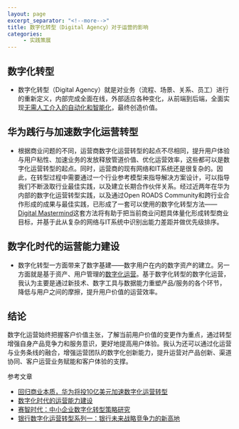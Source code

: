 ```yaml
---
layout: page
excerpt_separator: "<!--more-->"
title: 数字化转型（Digital Agency）对于运营的影响
categories:
     - 实践策展
---  
```



## 数字化转型
- 数字化转型（Digital Agency）就是对业务（流程、场景、关系、员工）进行的重新定义，内部完成全面在线，外部适应各种变化，从前端到后端，全面实现[无需人工介入的自动化和智能化]( https://new.qq.com/omn/20210415/20210415A09OZU00.html)，最终创造价值。

<!--more-->
## 华为践行与加速数字化运营转型
- 根据商业问题的不同，运营商数字化运营转型的起点不尽相同，提升用户体验与用户粘性、加速业务的发放释放管道价值、优化运营效率，这些都可以是数字化运营转型的起点。同时，运营商的现有网络和IT系统还是很复杂的。因此，在转型过程中需要通过一个行业参考模型来指导解决方案设计，可以指导我们不断汲取行业最佳实践，以及建立长期合作伙伴关系。经过近两年在华为内部的数字化运营转型实践，以及通过Open ROADS Community和跨行业合作形成的成果与最佳实践，已形成了一套可以使用的数字化转型方法——[Digital Mastermind](https://www.sohu.com/a/192862786_115565)这套方法将有助于把当前商业问题具体量化形成转型商业目标，并基于此从复杂的网络与IT系统中识别出能力差距并做优先级排序。

## 数字化时代的运营能力建设

- 数字化转型一方面带来了数字基建——数字用户在内的数字资产的建立。另一方面就是基于资产、用户管理的[数字化运营]( http://www.woshipm.com/operate/4102502.html)。基于数字化转型的数字化运营，我认为主要是通过新技术、数字工具与数据能力重塑产品/服务的各个环节，降低与用户之间的摩擦，提升用户价值的运营效率。

## 结论
数字化运营始终把握客户价值主张，了解当前用户价值的变更作为重点，通过转型增强自身产品竞争力和服务意识，更好地提高用户体验。我认为还可以通过化运营与业务条线的融合，增强运营团队的数字化创新能力，提升运营对产品创新、渠道协同、客户运营业务赋能和客户体验的支撑。


参考文章
- [回归商业本质，华为将投10亿美元加速数字化运营转型]( https://www.sohu.com/a/192862786_115565)
- [数字化时代的运营能力建设]( http://www.woshipm.com/operate/4102502.html)
- [赛智时代：中小企业数字化转型策略研究]( https://new.qq.com/omn/20210415/20210415A09OZU00.html)
- [银行数字化运营转型系列一：银行未来战略竞争力的新高地](https://www.yicai.com/news/101019142.html)